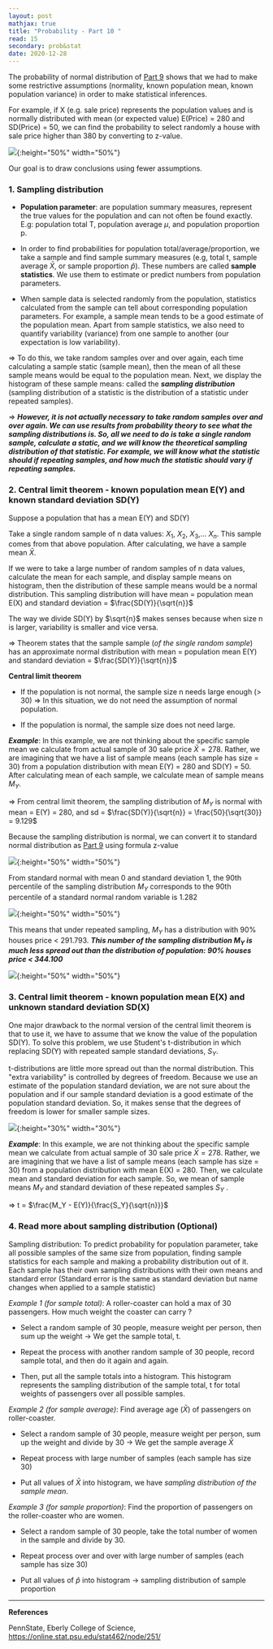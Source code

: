 ```yaml
---
layout: post
mathjax: true
title: "Probability - Part 10 "
read: 15
secondary: prob&stat
date: 2020-12-28
---
```

The probability of normal distribution of [Part 9](https://lytranp.github.io/notes/prob9) shows that we had to make some restrictive assumptions (normality, known population mean, known population variance) in order to make statistical inferences. 

For example, if X (e.g. sale price) represents the population values and is normally distributed with mean (or expected value) E(Price) = 280 and SD(Price) = 50, we can find the probability to select randomly a house with sale price higher than 380 by converting to z-value.

![](/sources/prob10-1.png){:height="50%" width="50%"}

Our goal is to draw conclusions using fewer assumptions. 

### 1. Sampling distribution

+ **Population parameter**: are population summary measures, represent the true values for the population and can not often be found exactly. E.g: population total T, population average $\mu$, and population proportion p.

+ In order to find probabilities for population total/average/proportion, we take a sample and find sample summary measures (e.g, total t, sample average $\bar{X}$, or sample proportion $\hat{p}$). These numbers are called **sample statistics**. We use them to estimate or predict numbers from population parameters.

+ When sample data is selected randomly from the population, statistics calculated from the sample can tell about corresponding population parameters. For example, a sample mean tends to be a good estimate of the population mean. Apart from sample statistics, we also need to quantify variability (variance) from one sample to another (our expectation is low variability). 

=> To do this, we take random samples over and over again, each time calculating a sample static (sample mean), then the mean of all these sample means would be equal to the population mean. Next, we display the histogram of these sample means: called the ***sampling distribution*** (sampling distribution of a statistic is the distribution of a statistic under repeated samples).

=> ***However, it is not actually necessary to take random samples over and over again. We can use results from probability theory to see what the sampling distributions is. So, all we need to do is take a single random sample, calculate a static, and we will know the theoretical sampling distribution of that statistic. For example, we will know what the statistic should if repeating samples, and how much the statistic should vary if repeating samples.***

### 2. Central limit theorem - known population mean E(Y) and known standard deviation SD(Y)

Suppose a population that has a mean E(Y) and SD(Y)

Take a single random sample of n data values: $X_1$, $X_2$, $X_3$,... $X_n$. This sample comes from that above population. After calculating, we have a sample mean $\bar{X}$. 

If we were to take a large number of random samples of n data values, calculate the mean for each sample, and display sample means on histogram, then the distribution of these sample means would be a normal distribution. This sampling distribution will have mean = population mean E(X) and standard deviation = $\frac{SD(Y)}{\sqrt{n}}$

The way we divide SD(Y) by $\sqrt{n}$ makes senses because when size n is larger, variability is smaller and vice versa. 

=> Theorem states that the sample sample (*of the single random sample*) has an approximate normal distribution with mean = population mean E(Y) and standard deviation = $\frac{SD(Y)}{\sqrt{n}}$

**Central limit theorem**

+ If the population is not normal, the sample size n needs large enough (> 30) => In this situation, we do not need the assumption of normal population.

+ If the population is normal, the sample size does not need large.

***Example***: In this example, we are not thinking about the specific sample mean we calculate from actual sample of 30 sale price $\bar{X} = 278$. Rather, we are imagining that we have a list of sample means (each sample has size = 30) from a population distribution with mean E(Y) = 280 and SD(Y) = 50. After calculating mean of each sample, we calculate mean of sample means $M_Y$. 

=> From central limit theorem, the sampling distribution of $M_Y$ is normal with mean = E(Y) = 280, and sd = $\frac{SD(Y)}{\sqrt{n}} = \frac{50}{\sqrt{30}} = 9.129$

Because the sampling distribution is normal, we can convert it to standard normal distribution as [Part 9](https://lytranp.github.io/notes/prob9) using formula z-value

![](/sources/prob10-2.png){:height="50%" width="50%"}

From standard normal with mean 0 and standard deviation 1, the 90th percentile of the sampling distribution $M_Y$ corresponds to the 90th percentile of a standard normal random variable is 1.282

![](/sources/prob10-3.png){:height="50%" width="50%"}

This means that under repeated sampling, $M_Y$ has a distribution with 90% houses price < 291.793. ***This number of the sampling distribution $M_Y$ is much less spread out than the distribution of population: 90% houses price < 344.100***

![](/sources/prob10-4.png){:height="50%" width="50%"}

### 3. Central limit theorem - known population mean E(X) and unknown standard deviation SD(X)

One major drawback to the normal version of the central limit theorem is that to use it, we have to assume that we know the value of the population SD(Y). To solve this problem, we use Student's t-distribution in which replacing SD(Y) with repeated sample standard deviations, $S_Y$.

t-distributions are little more spread out than the normal distribution. This "extra variability" is controlled by degrees of freedom. Because we use an estimate of the population standard deviation, we are not sure about the population and if our sample standard deviation is a good estimate of the population standard deviation. So, it makes sense that the degrees of freedom is lower for smaller sample sizes. 

![](/sources/prob10-5.png){:height="30%" width="30%"}

***Example***: In this example, we are not thinking about the specific sample mean we calculate from actual sample of 30 sale price $\bar{X} = 278$. Rather, we are imagining that we have a list of sample means (each sample has size = 30) from a population distribution with mean E(X) = 280. Then, we calculate mean and standard deviation for each sample. So, we mean of sample means $M_Y$ and standard deviation of these repeated samples $S_Y$ .

=> t = $\frac{M_Y - E(Y)}{\frac{S_Y}{\sqrt{n}}}$

### 4. Read more about sampling distribution (Optional)

Sampling distribution: To predict probability for population parameter, take all possible samples of the same size from population, finding sample statistics for each sample and making a probability distribution out of it. Each sample has their own sampling distributions with their own means and standard error (Standard error is the same as standard deviation but name changes when applied to a sample statistic)

*Example 1 (for sample total)*: A roller-coaster can hold a max of 30 passengers. How much weight the coaster can carry ? 

+ Select a random sample of 30 people, measure weight per person, then sum up the weight -> We get the sample total, t.

+ Repeat the process with another random sample of 30 people, record sample total, and then do it again and again. 

+ Then, put all the sample totals into a histogram. This histogram represents the sampling distribution of the sample total, t for total weights of passengers over all possible samples. 

*Example 2 (for sample average)*: Find average age ($\bar{X}$) of passengers on roller-coaster. 

+ Select a random sample of 30 people, measure weight per person, sum up the weight and divide by 30 -> We get the sample average $\bar{X}$

+ Repeat process with large number of samples (each sample has size 30)

+ Put all values of $\bar{X}$ into histogram, we have *sampling distribution of the sample mean*. 

*Example 3 (for sample proportion)*: Find the proportion of passengers on the roller-coaster who are women. 

+ Select a random sample of 30 people, take the total number of women in the sample and divide by 30. 

+ Repeat process over and over with large number of samples (each sample has size 30)

+ Put all values of $\hat{p}$ into histogram -> sampling distribution of sample proportion
  
-------------
**References**

PennState, Eberly College of Science, https://online.stat.psu.edu/stat462/node/251/
